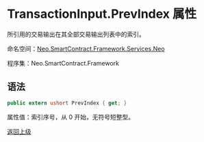 # TransactionInput.PrevIndex 属性

所引用的交易输出在其全部交易输出列表中的索引。

命名空间：[Neo.SmartContract.Framework.Services.Neo](../../neo.md)

程序集：Neo.SmartContract.Framework

## 语法

```c#
public extern ushort PrevIndex { get; }
```

属性值：索引序号，从 0 开始，无符号短整型。



[返回上级](../TransactionInput.md)